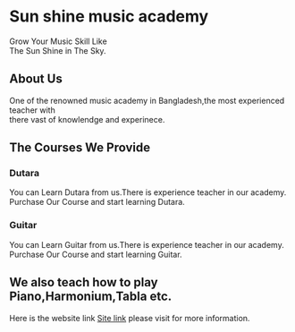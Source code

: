 # Sun shine music academy

Grow Your Music Skill Like <br />
The Sun Shine in The Sky.

## About Us

One of the renowned music academy in Bangladesh,the most experienced teacher with <br />
there vast of knowlendge and experinece.

## The Courses We Provide

### Dutara

You can Learn Dutara from us.There is experience teacher in our academy.<br/>
Purchase Our Course and start learning Dutara.

### Guitar

You can Learn Guitar from us.There is experience teacher in our academy.<br/>
Purchase Our Course and start learning Guitar.

## We also teach how to play Piano,Harmonium,Tabla etc.

Here is the website link [Site link](https://infallible-tereshkova-582f25.netlify.app/) please visit for more information.
